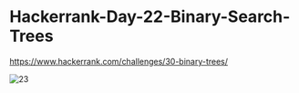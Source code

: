 # Hackerrank-Day-22-Binary-Search-Trees

https://www.hackerrank.com/challenges/30-binary-trees/

![23](https://user-images.githubusercontent.com/51781534/108077034-1654c380-703a-11eb-8bda-46377b32bc7f.png)
